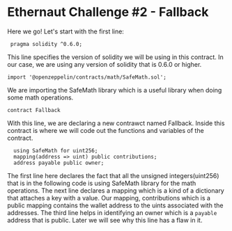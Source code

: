 # Ethernaut Challenge #2 - Fallback

Here we go! Let's start with the first line:
```solidity
 pragma solidity ^0.6.0;
```

This line specifies the version of solidity we will be using in this contract. In our case, we are using any version of solidity that is 0.6.0 or higher.

```solidity
import '@openzeppelin/contracts/math/SafeMath.sol';
```
We are importing the SafeMath library which is a useful library when doing some math operations. 


```solidity
contract Fallback
```
With this line, we are declaring a new contrawct named Fallback. Inside this contract is where we will code out the functions and variables of the contract.

```solidity
  using SafeMath for uint256;
  mapping(address => uint) public contributions;
  address payable public owner;
```
The first line here declares the fact that all the unsigned integers(uint256) that is in the following code is using SafeMath library for the math operations.
The next line declares a mapping which is a kind of a dictionary that attaches a key with a value. Our mapping, contributions which is a public mapping contains the wallet address to the uints associated with the addresses.
The third line helps in identifying an owner which is a ```payable``` address that is public. Later we will see why this line has a flaw in it.
    
